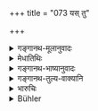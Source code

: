 +++
title = "073 यस् तु"

+++

<details><summary>गङ्गानथ-मूलानुवादः</summary>

If a man gives away a defective maiden, without declaring the defects, one may annul that act of the wicked girl-betrother.—(73)
</details>

<details><summary>मेधातिथिः</summary>

कन्यादोषा उक्ताः । तान् **अनाख्याय** अनुक्त्वा प्रयच्छति ददाति तस्य तद् दानं **वितथं** निष्फलं **कुर्यात्** प्रत्यर्पणेन । उक्त एवायम् अर्थः पूर्वश्लोकेनातिस्पष्टीकृतः ॥ ९.७३ ॥
</details>

<details><summary>गङ्गानथ-भाष्यानुवादः</summary>

The defects of the maiden have been already described. If a man gives her away without declaring those defects,—one may ‘*annul*’—render null and void—that ‘*act*’—of giving—by returning the gift This, though already laid down in the preceding verse, has been made still clearer by the present one.—(73)
</details>

<details><summary>गङ्गानथ-तुल्य-वाक्यानि</summary>

**(verses 9.72-73)  
**

See Comparative notes for [Verse
9.72].
</details>

<details><summary>भारुचिः</summary>

छद्मनोपपादिता त्याज्येत्यस्यायम् अनुवादः कारणतस् त्यागे दोशा(?)भावप्रदर्शनार्थम् ॥ ९.७३ ॥
</details>

<details><summary>Bühler</summary>

073	If anybody gives away a maiden possessing blemishes without declaring them, (the bridegroom) may annul that (contract) with the evil-minded giver.
</details>
